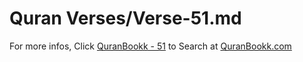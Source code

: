 # Quran Verses/Verse-51.md 

For more infos, Click [QuranBookk - 51](https://www.quranbookk.com/quran/search?q=51) to Search at [QuranBookk.com](http://quranbookk.com/)